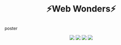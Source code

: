 # <p align="center">⚡Web Wonders⚡</p>
poster<br>
<p align="center">
  <img src="https://user-images.githubusercontent.com/65829453/137866979-d2600380-4e50-4dde-a2b0-348b61d1a48b.png">
  <img src="https://user-images.githubusercontent.com/65829453/137867013-526912e4-af37-41ae-af92-92acbb9b9280.png">
  <img src="https://user-images.githubusercontent.com/65829453/137867034-38d077cc-1825-4b44-8f26-afdddfd7ac2c.png">
  <img src="https://user-images.githubusercontent.com/65829453/137867052-32de4f97-33b1-4eb8-9fa4-c520308e9b84.png">
</p>

